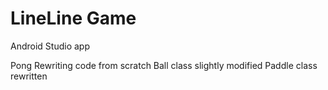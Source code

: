 # LineLine Game #

Android Studio app

Pong
Rewriting code from scratch
Ball class slightly modified
Paddle class rewritten
 
